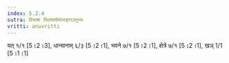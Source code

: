 ```yaml
---
index: 5.2.4
sutra: विभाषा तिलमाषोमाभङ्गाऽणुभ्यः
vritti: anuvritti
---
```


 यत् १/१ [5।2।3], धान्यानाम् ६/३  [5।2।1], भवने ७/१  [5।2।1], क्षेत्रे ७/१ [5।2।1], खञ् 1/1 [5।1।1]